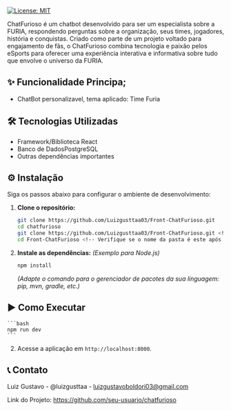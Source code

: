 [![License: MIT](https://img.shields.io/badge/License-MIT-yellow.svg)](https://opensource.org/licenses/MIT)

ChatFurioso é um chatbot desenvolvido para ser um especialista sobre a FURIA, respondendo perguntas sobre a organização, seus times, jogadores, história e conquistas. Criado como parte de um projeto voltado para engajamento de fãs, o ChatFurioso combina tecnologia e paixão pelos eSports para oferecer uma experiência interativa e informativa sobre tudo que envolve o universo da FURIA.

## ✨ Funcionalidade Principa;

*   ChatBot personalizavel, tema aplicado: Time Furia

## 🛠️ Tecnologias Utilizadas

*   Framework/Biblioteca React
*   Banco de DadosPostgreSQL
*   Outras dependências importantes

## ⚙️ Instalação

Siga os passos abaixo para configurar o ambiente de desenvolvimento:

1.  **Clone o repositório:**
    ```bash
    git clone https://github.com/Luizgusttaa03/Front-ChatFurioso.git
    cd chatfurioso
    git clone https://github.com/Luizgusttaa03/Front-ChatFurioso.git <!-- Confirme se este é o link correto -->
    cd Front-ChatFurioso <!-- Verifique se o nome da pasta é este após o clone -->
    ```
2.  **Instale as dependências:**
    *(Exemplo para Node.js)*
  
    ```bash
    npm install
    ```
    *(Adapte o comando para o gerenciador de pacotes da sua linguagem: pip, mvn, gradle, etc.)*

## ▶️ Como Executar
    ```bash
    npm run dev
    ```

2.  Acesse a aplicação em `http://localhost:8000`.

## 📞 Contato

Luiz Gustavo - @luizgusttaa - luizgustavoboldori03@gmail.com

Link do Projeto: https://github.com/seu-usuario/chatfurioso
